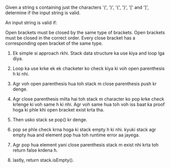 Given a string s containing just the characters '(', ')', '{', '}', '[' and ']', determine if the input string is valid.

An input string is valid if:

Open brackets must be closed by the same type of brackets.
Open brackets must be closed in the correct order.
Every close bracket has a corresponding open bracket of the same type.
 

<!-- Approach -->

1. Ek simple si approach rkhi. Stack data structure ka use kiya and loop lga diya.

2. Loop ka use krke ek ek chacketer ko check kiya ki voh open parenthesis h ki nhi. 

3. Agr voh open parenthesis hua toh stack m close parenthesis push kr denge.

4. Agr close parenthesis milta hai toh stack m character ko pop krke check krlenge ki voh same h ki nhi. Agr voh same hua toh voh iss baat ka proof hoga ki phle khi open bracket exist krta tha.

5. Then usko stack se pop() kr denge.

6. pop se phle check krna hoga ki stack empty h ki nhi. kyuki stack agr empty hua and element pop hua toh runtime error aa jayega.

7. Agr pop hua element yani close parenthesis stack m exist nhi krta toh return false krdena h.

8. lastly, return stack.isEmpty().
